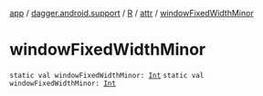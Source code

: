 [app](../../../index.md) / [dagger.android.support](../../index.md) / [R](../index.md) / [attr](index.md) / [windowFixedWidthMinor](./window-fixed-width-minor.md)

# windowFixedWidthMinor

`static val windowFixedWidthMinor: `[`Int`](https://kotlinlang.org/api/latest/jvm/stdlib/kotlin/-int/index.html)
`static val windowFixedWidthMinor: `[`Int`](https://kotlinlang.org/api/latest/jvm/stdlib/kotlin/-int/index.html)